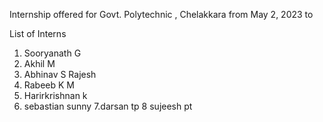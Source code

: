Internship offered for Govt. Polytechnic , Chelakkara from May 2, 2023 to 



List of Interns
1. Sooryanath G
2. Akhil M
3. Abhinav S Rajesh
4. Rabeeb K M
5. Harirkrishnan k 
6. sebastian sunny 
7.darsan tp
8 sujeesh pt

